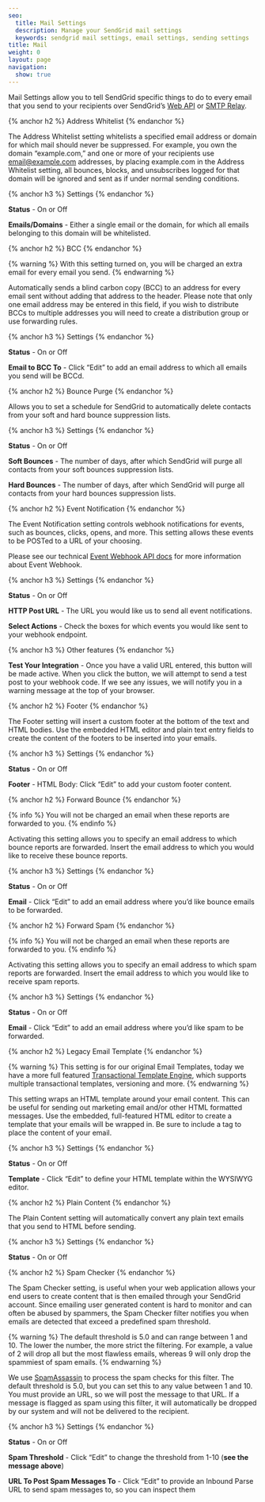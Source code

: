 ```yaml
---
seo:
  title: Mail Settings
  description: Manage your SendGrid mail settings
  keywords: sendgrid mail settings, email settings, sending settings
title: Mail
weight: 0
layout: page
navigation:
  show: true
---
```


Mail Settings allow you to tell SendGrid specific things to do to every email that you send to your recipients over SendGrid’s [Web API]({{root_url}}/API_Reference/Web_API/mail.html) or [SMTP Relay]({{root_url}}/Glossary/smtp_relay.html).

{% anchor h2 %}
Address Whitelist
{% endanchor %}

The Address Whitelist setting whitelists a specified email address or domain for which mail should never be suppressed. For example, you own the domain “example.com,” and one or more of your recipients use email@example.com addresses, by placing example.com in the Address Whitelist setting, all bounces, blocks, and unsubscribes logged for that domain will be ignored and sent as if under normal sending conditions.

{% anchor h3 %}
Settings
{% endanchor %}

**Status** - On or Off

**Emails/Domains** - Either a single email or the domain, for which all emails belonging to this domain will be whitelisted.

{% anchor h2 %}
BCC
{% endanchor %}

{% warning %}
With this setting turned on, you will be charged an extra email for every email you send.
{% endwarning %}

Automatically sends a blind carbon copy (BCC) to an address for every email sent without adding that address to the header. Please note that only one email address may be entered in this field, if you wish to distribute BCCs to multiple addresses you will need to create a distribution group or use forwarding rules.

{% anchor h3 %}
Settings
{% endanchor %}

**Status** - On or Off

**Email to BCC To** - Click “Edit” to add an email address to which all emails you send will be BCCd.

{% anchor h2 %}
Bounce Purge
{% endanchor %}

Allows you to set a schedule for SendGrid to automatically delete contacts from your soft and hard bounce suppression lists.

{% anchor h3 %}
Settings
{% endanchor %}

**Status** - On or Off

**Soft Bounces** - The number of days, after which SendGrid will purge all contacts from your soft bounces suppression lists.

**Hard Bounces** - The number of days, after which SendGrid will purge all contacts from your hard bounces suppression lists.

{% anchor h2 %}
Event Notification
{% endanchor %}

The Event Notification setting controls webhook notifications for events, such as bounces, clicks, opens, and more. This setting allows these events to be POSTed to a URL of your choosing.

Please see our technical [Event Webhook API docs](/API_Reference/Webhooks/event.html) for more information about Event Webhook.

{% anchor h3 %}
Settings
{% endanchor %}

**Status** - On or Off

**HTTP Post URL** - The URL you would like us to send all event notifications.

**Select Actions** - Check the boxes for which events you would like sent to your webhook endpoint.

{% anchor h3 %}
Other features
{% endanchor %}

**Test Your Integration** - Once you have a valid URL entered, this button will be made active. When you click the button, we will attempt to send a test post to your webhook code. If we see any issues, we will notify you in a warning message at the top of your browser.

{% anchor h2 %}
Footer
{% endanchor %}

The Footer setting will insert a custom footer at the bottom of the text and HTML bodies. Use the embedded HTML editor and plain text entry fields to create the content of the footers to be inserted into your emails.

{% anchor h3 %}
Settings
{% endanchor %}

**Status** - On or Off

**Footer** - HTML Body: Click “Edit” to add your custom footer content.

{% anchor h2 %}
Forward Bounce
{% endanchor %}

{% info %}
You will not be charged an email when these reports are forwarded to you.
{% endinfo %}

Activating this setting allows you to specify an email address to which bounce reports are forwarded. Insert the email address to which you would like to receive these bounce reports.

{% anchor h3 %}
Settings
{% endanchor %}

**Status** - On or Off

**Email** - Click “Edit” to add an email address where you’d like bounce emails to be forwarded.

{% anchor h2 %}
Forward Spam
{% endanchor %}

{% info %}
You will not be charged an email when these reports are forwarded to you.
{% endinfo %}

Activating this setting allows you to specify an email address to which spam reports are forwarded. Insert the email address to which you would like to receive spam reports.

{% anchor h3 %}
Settings
{% endanchor %}

**Status** - On or Off

**Email** - Click “Edit” to add an email address where you’d like spam to be forwarded.

{% anchor h2 %}
Legacy Email Template
{% endanchor %}

{% warning %}
This setting is for our original Email Templates, today we have a more full featured [Transactional Template Engine]({{root_url}}/User_Guide/Templates/index.html), which supports multiple transactional templates, versioning and more.
{% endwarning %}

This setting wraps an HTML template around your email content. This can be useful for sending out marketing email and/or other HTML formatted messages. Use the embedded, full-featured HTML editor to create a template that your emails will be wrapped in. Be sure to include a tag to place the content of your email.

{% anchor h3 %}
Settings
{% endanchor %}

**Status** - On or Off

**Template** - Click “Edit” to define your HTML template within the WYSIWYG editor.

{% anchor h2 %}
Plain Content
{% endanchor %}

The Plain Content setting will automatically convert any plain text emails that you send to HTML before sending.

{% anchor h3 %}
Settings
{% endanchor %}

**Status** - On or Off

{% anchor h2 %}
Spam Checker
{% endanchor %}

The Spam Checker setting, is useful when your web application allows your end users to create content that is then emailed through your SendGrid account. Since emailing user generated content is hard to monitor and can often be abused by spammers, the Spam Checker filter notifies you when emails are detected that exceed a predefined spam threshold.

{% warning %}
The default threshold is 5.0 and can range between 1 and 10. The lower the number, the more strict the filtering. For example, a value of 2 will drop all but the most flawless emails, whereas 9 will only drop the spammiest of spam emails.
{% endwarning %}

We use [SpamAssassin](http://spamassassin.apache.org/full/3.4.x/doc/Mail_SpamAssassin_Conf.html#scoring_options) to process the spam checks for this filter. The default threshold is 5.0, but you can set this to any value between 1 and 10. You must provide an URL, so we will post the message to that URL. If a message is flagged as spam using this filter, it will automatically be dropped by our system and will not be delivered to the recipient.

{% anchor h3 %}
Settings
{% endanchor %}

**Status** - On or Off

**Spam Threshold** - Click “Edit” to change the threshold from 1-10 (**see the message above**)

**URL To Post Spam Messages To** - Click “Edit” to provide an Inbound Parse URL to send spam messages to, so you can inspect them
